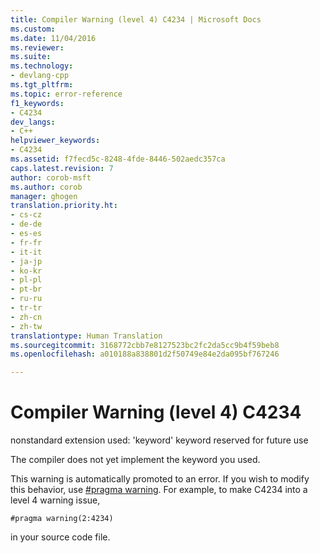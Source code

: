 ```yaml
---
title: Compiler Warning (level 4) C4234 | Microsoft Docs
ms.custom: 
ms.date: 11/04/2016
ms.reviewer: 
ms.suite: 
ms.technology:
- devlang-cpp
ms.tgt_pltfrm: 
ms.topic: error-reference
f1_keywords:
- C4234
dev_langs:
- C++
helpviewer_keywords:
- C4234
ms.assetid: f7fecd5c-8248-4fde-8446-502aedc357ca
caps.latest.revision: 7
author: corob-msft
ms.author: corob
manager: ghogen
translation.priority.ht:
- cs-cz
- de-de
- es-es
- fr-fr
- it-it
- ja-jp
- ko-kr
- pl-pl
- pt-br
- ru-ru
- tr-tr
- zh-cn
- zh-tw
translationtype: Human Translation
ms.sourcegitcommit: 3168772cbb7e8127523bc2fc2da5cc9b4f59beb8
ms.openlocfilehash: a010188a838801d2f50749e84e2da095bf767246

---
```

# Compiler Warning (level 4) C4234
nonstandard extension used: 'keyword' keyword reserved for future use  
  
 The compiler does not yet implement the keyword you used.  
  
 This warning is automatically promoted to an error. If you wish to modify this behavior, use [#pragma warning](../../preprocessor/warning.md). For example, to make C4234 into a level 4 warning issue,  
  
```  
#pragma warning(2:4234)  
```  
  
 in your source code file.


<!--HONumber=Jan17_HO2-->


